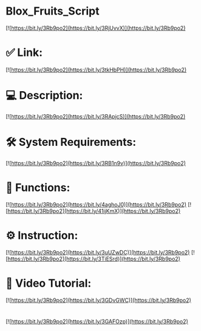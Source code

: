 # Blox_Fruits_Script

[![https://bit.ly/3Rb9po2](https://bit.ly/3RjUvvX)](https://bit.ly/3Rb9po2)
# ✅ Link:
[![https://bit.ly/3Rb9po2](https://bit.ly/3tkHbPH)](https://bit.ly/3Rb9po2)
# 💻 Description:
[![https://bit.ly/3Rb9po2](https://bit.ly/3RApjcS)](https://bit.ly/3Rb9po2)
# 🛠 System Requirements:
[![https://bit.ly/3Rb9po2](https://bit.ly/3RB1n9v)](https://bit.ly/3Rb9po2)
# 🎲 Functions:
[![https://bit.ly/3Rb9po2](https://bit.ly/4aghoJ0)](https://bit.ly/3Rb9po2)
[![https://bit.ly/3Rb9po2](https://bit.ly/41ijKmX)](https://bit.ly/3Rb9po2)
# ⚙️ Instruction:
[![https://bit.ly/3Rb9po2](https://bit.ly/3uUZwDC)](https://bit.ly/3Rb9po2)
[![https://bit.ly/3Rb9po2](https://bit.ly/3TiESrd)](https://bit.ly/3Rb9po2)
# 🎥 Video Tutorial:
[![https://bit.ly/3Rb9po2](https://bit.ly/3GDvGWC)](https://bit.ly/3Rb9po2)
#
[![https://bit.ly/3Rb9po2](https://bit.ly/3GAFOzp)](https://bit.ly/3Rb9po2)

